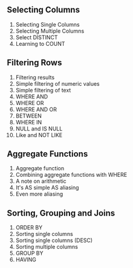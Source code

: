 ## Selecting Columns
1. Selecting Single Columns
1. Selecting Multiple Columns
1. Select DISTINCT
1. Learning to COUNT

## Filtering Rows
1. Filtering results
1. Simple filtering of numeric values
1. Simple filtering of text
1. WHERE AND
1. WHERE OR
1. WHERE AND OR
1. BETWEEN
1. WHERE IN
1. NULL and IS NULL
1. Like and NOT LIKE

## Aggregate Functions
1. Aggregate function
1. Combining aggregate functions with WHERE
1. A note on arithmetic
1. It's AS simple AS aliasing
1. Even more aliasing

## Sorting, Grouping and Joins
1. ORDER BY
1. Sorting single columns
1. Sorting single columns (DESC)
1. Sorting multiple columns
1. GROUP BY
1. HAVING
